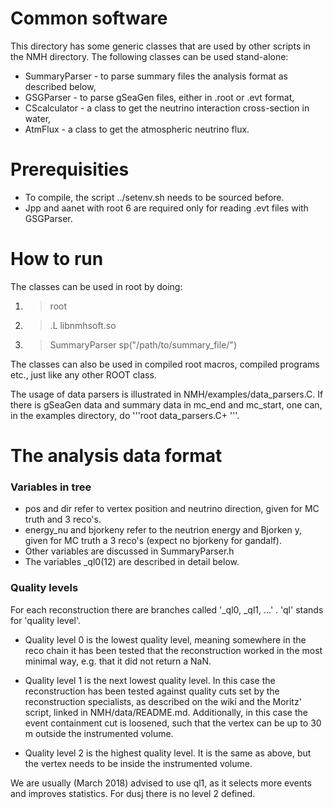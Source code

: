 Common software
===============

This directory has some generic classes that are used by other scripts in the NMH directory. The following classes can be used stand-alone:

* SummaryParser - to parse summary files the analysis format as described below,
* GSGParser     - to parse gSeaGen files, either in .root or .evt format,
* CScalculator  - a class to get the neutrino interaction cross-section in water,
* AtmFlux       - a class to get the atmospheric neutrino flux.

Prerequisities
==============
* To compile, the script ../setenv.sh needs to be sourced before.
* Jpp and aanet with root 6 are required only for reading .evt files with GSGParser.

How to run
==============

The classes can be used in root by doing:
1. > root
2. > .L libnmhsoft.so
3. > SummaryParser sp("/path/to/summary_file/")

The classes can also be used in compiled root macros, compiled programs etc., just like any other ROOT class.

The usage of data parsers is illustrated in NMH/examples/data_parsers.C. If there is gSeaGen data and summary data in mc_end and mc_start, one can, in the examples directory, do '''root data_parsers.C+ '''.

The analysis data format
========================

### Variables in tree
* pos and dir refer to vertex position and neutrino direction, given for MC truth and 3 reco's.
* energy_nu and bjorkeny refer to the neutrion energy and Bjorken y, given for MC truth a 3 reco's (expect no bjorkeny for gandalf).
* Other variables are discussed in SummaryParser.h
* The variables <reco>_ql0(12) are described in detail below.

### Quality levels

For each reconstruction there are branches called '<reco>_ql0, <reco>_ql1, ...' .  'ql' stands for 'quality level'.

* Quality level 0 is the lowest quality level, meaning somewhere in the reco chain it has been tested that the reconstruction worked in the most minimal way, e.g. that it did not return a NaN.

* Quality level 1 is the next lowest quality level. In this case the reconstruction has been tested against quality cuts set by the reconstruction specialists, as described on the wiki and the Moritz' script, linked in NMH/data/README.md. Additionally, in this case the event containment cut is loosened, such that the vertex can be up to 30 m outside the instrumented volume.

* Quality level 2 is the highest quality level. It is the same as above, but the vertex needs to be inside the instrumented volume.

We are usually (March 2018) advised to use ql1, as it selects more events and improves
statistics. For dusj there is no level 2 defined.
